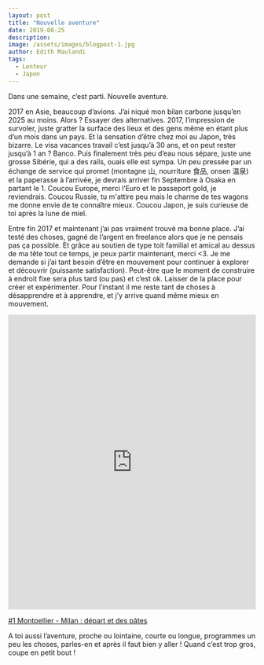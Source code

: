 ```yaml
---
layout: post
title: "Nouvelle aventure"
date: 2019-08-25
description:
image: /assets/images/blogpost-1.jpg
author: Edith Maulandi
tags:
  - Lenteur
  - Japon
---
```

Dans une semaine, c’est parti. Nouvelle aventure.

2017 en Asie, beaucoup d’avions. J’ai niqué mon bilan carbone jusqu’en 2025 au moins. Alors ? Essayer des alternatives.
2017, l’impression de survoler, juste gratter la surface des lieux et des gens même en étant plus d’un mois dans un pays. Et la sensation d’être chez moi au Japon, très bizarre. Le visa vacances travail c’est jusqu’à 30 ans, et on peut rester jusqu’à 1 an ? Banco.
Puis finalement très peu d’eau nous sépare, juste une grosse Sibérie, qui a des rails, ouais elle est sympa. Un peu pressée par un échange de service qui promet (montagne 山, nourriture 食品, onsen 温泉) et la paperasse à l’arrivée, je devrais arriver fin Septembre à Osaka en partant le 1. Coucou Europe, merci l’Euro et le passeport gold, je reviendrais. Coucou Russie, tu m'attire peu mais le charme de tes wagons me donne envie de te connaître mieux. Coucou Japon, je suis curieuse de toi après la lune de miel.

Entre fin 2017 et maintenant j’ai pas vraiment trouvé ma bonne place. J’ai testé des choses, gagné de l’argent en freelance alors que je ne pensais pas ça possible. Et grâce au soutien de type toit familial et amical au dessus de ma tête tout ce temps, je peux partir maintenant, merci <3. Je me demande si j’ai tant besoin d’être en mouvement pour continuer à explorer et découvrir (puissante satisfaction). Peut-être que le moment de construire à endroit fixe sera plus tard (ou pas) et c’est ok. Laisser de la place pour créer et expérimenter. Pour l’instant il me reste tant de choses à désapprendre et à apprendre, et j’y arrive quand même mieux en mouvement.

<!-- TravelMap -->
<iframe src="https://dondon.travelmap.net"
	 width="100%"
	 height="600"
	 frameborder="0"
	 allowfullscreen>
</iframe>

<a href="https://emaulandi.netlify.com/2019/09/04/milan/" target="_blank">#1 Montpellier - Milan : départ et des pâtes</a>

A toi aussi l’aventure, proche ou lointaine, courte ou longue, programmes un peu les choses, parles-en et après il faut bien y aller ! Quand c’est trop gros, coupe en petit bout !
